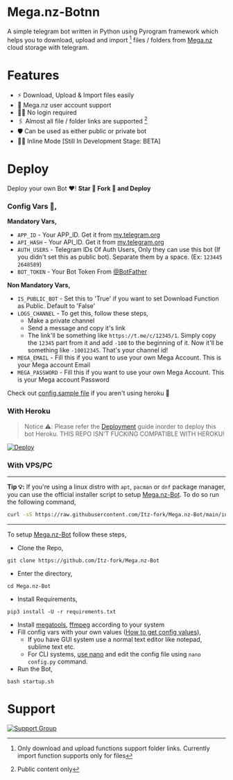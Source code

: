 # Mega.nz-Botnn
A simple telegram bot written in Python using Pyrogram framework which helps you to download, upload and import [^1] files / folders from [Mega.nz](https://mega.nz/) cloud storage with telegram.


# Features
- ⚡ Download, Upload & Import files easily
- 📱 Mega.nz user account support
- 🙅‍♂️ No login required
- 🖇️ Almost all file / folder links are supported [^2]
- 🛡️ Can be used as either public or private bot
- 🕵️‍♂️ Inline Mode [Still In Development Stage: BETA]


# Deploy
Deploy your own Bot ♥️! **Star 🌟 Fork 🍴 and Deploy**

### Config Vars 📓,
**Mandatory Vars,**
- `APP_ID` - Your APP_ID. Get it from [my.telegram.org](my.telegram.org)
- `API_HASH` - Your API_ID. Get it from [my.telegram.org](my.telegram.org)
- `AUTH_USERS` - Telegram IDs Of Auth Users, Only they can use this bot (If you didn't set this as public bot). Separate them by a space. (Ex: `123445 2648589`)
- `BOT_TOKEN` - Your Bot Token From [@BotFather](https://t.me/BotFather)

**Non Mandatory Vars,**
- `IS_PUBLIC_BOT` - Set this to 'True' if you want to set Download Function as Public. Default to 'False'
- `LOGS_CHANNEL` - To get this, follow these steps,
    - Make a private channel
    - Send a message and copy it's link
    - The link'll be something like `https://t.me/c/12345/1`. Simply copy the `12345` part from it and add `-100` to the beginning of it. Now it'll be something like `-10012345`. That's your channel id!
- `MEGA_EMAIL` - Fill this if you want to use your own Mega Account. This is your Mega account Email
- `MEGA_PASSWORD` - Fill this if you want to use your own Mega Account. This is your Mega account Password

Check out [config.sample file](https://github.com/Itz-fork/Mega.nz-Bot/blob/main/config.sample) if you aren't using heroku 🤗

### With Heroku
> Notice ⚠️:
> Please refer the [Deployment](https://github.com/Itz-fork/X-Bin-Patch#deployment) guide inorder to deploy this bot Heroku. THIS REPO ISN'T FUCKING COMPATIBLE WITH HEROKU!

[![Deploy](https://www.herokucdn.com/deploy/button.svg)](https://github.com/Itz-fork/X-Bin-Patch#deployment)

### With VPS/PC
---
**Tip 💡:**
If you're using a linux distro with `apt`, `pacman` or `dnf` package manager, you can use the official installer script to setup [Mega.nz-Bot](https://github.com/Itz-fork/Mega.nz-Bot). To do so run the following command,

```bash
curl -sS https://raw.githubusercontent.com/Itz-fork/Mega.nz-Bot/main/installer.sh | bash
```
---

To setup [Mega.nz-Bot](https://github.com/Itz-fork/Mega.nz-Bot) follow these steps,

- Clone the Repo,
```
git clone https://github.com/Itz-fork/Mega.nz-Bot
```
- Enter the directory,
```
cd Mega.nz-Bot
```
- Install Requirements,
```
pip3 install -U -r requirements.txt
```
- Install [megatools](https://megatools.megous.com/), [ffmpeg](https://ffmpeg.org/download.html) according to your system
- Fill config vars with your own values ([How to get config values](https://github.com/Itz-fork/Mega.nz-Bot#config-vars-)),
    - If you have GUI system use a normal text editor like notepad, sublime text etc.
    - For CLI systems, [use nano](https://gist.github.com/Itz-fork/fd11c08ef7464bdae3663a1f9c77c9e9) and edit the config file using `nano config.py` command.
- Run the Bot,
```
bash startup.sh
```


[^1]: Only download and upload functions support folder links. Currently import function supports only for files
[^2]: Public content only


# Support
[![Support Group](https://img.shields.io/badge/Support_Group-0a0a0a?style=for-the-badge&logo=telegram&logoColor=white)](https://t.me/Nexa_bots)
